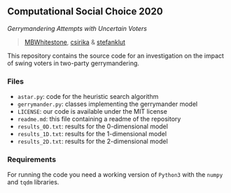## Computational Social Choice 2020
_Gerrymandering Attempts with Uncertain Voters_
> [MBWhitestone](https://github.com/MBWhitestone), [csirika](https://github.com/csirika) & [stefanklut](https://github.com/stefanklut)

This repository contains the source code for an investigation on the impact of swing voters in two-party gerrymandering.

### Files
- `astar.py`: code for the heuristic search algorithm
- `gerrymander.py`: classes implementing the gerrymander model
- `LICENSE`: our code is available under the MIT license
- `readme.md`: this file containing a readme of the repository
- `results_0D.txt`: results for the 0-dimensional model
- `results_1D.txt`: results for the 1-dimensional model
- `results_2D.txt`: results for the 2-dimensional model

### Requirements
For running the code you need a working version of `Python3` with the `numpy` and `tqdm` libraries.
